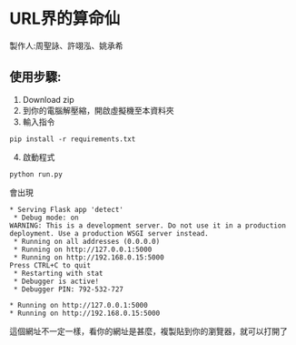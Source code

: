 # URL界的算命仙
製作人:周聖詠、許翊泓、姚承希

## 使用步驟:
1. Download zip
2. 到你的電腦解壓縮，開啟虛擬機至本資料夾
3. 輸入指令
```
pip install -r requirements.txt
```
4. 啟動程式
```
python run.py
```
會出現
```
* Serving Flask app 'detect'
 * Debug mode: on
WARNING: This is a development server. Do not use it in a production deployment. Use a production WSGI server instead.
 * Running on all addresses (0.0.0.0)
 * Running on http://127.0.0.1:5000
 * Running on http://192.168.0.15:5000
Press CTRL+C to quit
 * Restarting with stat
 * Debugger is active!
 * Debugger PIN: 792-532-727
 ```
 ```
 * Running on http://127.0.0.1:5000
 * Running on http://192.168.0.15:5000
 ```
 這個網址不一定一樣，看你的網址是甚麼，複製貼到你的瀏覽器，就可以打開了
